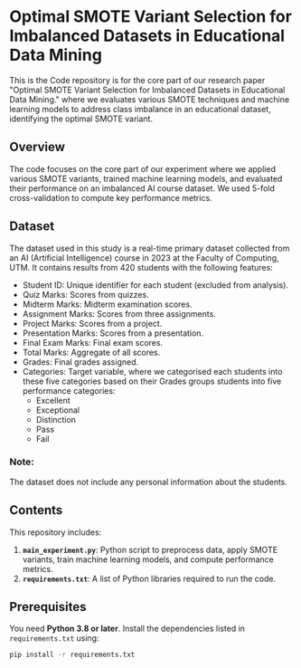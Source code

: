 # Optimal SMOTE Variant Selection for Imbalanced Datasets in Educational Data Mining
This is the Code repository is for the core part of our research paper "Optimal SMOTE Variant Selection for Imbalanced Datasets in Educational Data Mining." where we evaluates various SMOTE techniques and machine learning models to address class imbalance in an educational dataset, identifying the optimal SMOTE variant.
## Overview
 The code focuses on the core part of our experiment where we applied  various SMOTE variants, trained machine learning models, and evaluated their performance on an imbalanced AI course  dataset. We used 5-fold cross-validation to compute key performance metrics.

## Dataset
The dataset used in this study is a real-time primary dataset collected from an AI (Artificial Intelligence) course in 2023 at the Faculty of Computing, UTM. It contains results from 420 students with the following features:
- Student ID: Unique identifier for each student (excluded from analysis).
- Quiz Marks: Scores from quizzes.
- Midterm Marks: Midterm examination scores.
- Assignment Marks: Scores from three assignments.
- Project Marks: Scores from a project.
- Presentation Marks: Scores from a presentation.
- Final Exam Marks: Final exam scores.
- Total Marks: Aggregate of all scores.
- Grades: Final grades assigned.
- Categories: Target variable, where we categorised each students into these five categories based on their Grades groups students into five performance categories:
  - Excellent
  - Exceptional
  - Distinction
  - Pass
  - Fail

### Note:
The dataset does not include any personal information about the students.  

## Contents
This repository includes:
1. **`main_experiment.py`**: Python script to preprocess data, apply SMOTE variants, train machine learning models, and compute performance metrics.
2. **`requirements.txt`**: A list of Python libraries required to run the code.

## Prerequisites
You need **Python 3.8 or later**. Install the dependencies listed in `requirements.txt` using:
```bash
pip install -r requirements.txt
